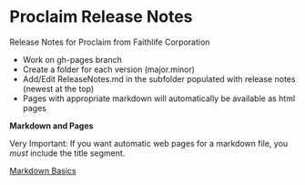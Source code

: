 Proclaim Release Notes
====================

Release Notes for Proclaim from Faithlife Corporation
* Work on gh-pages branch
* Create a folder for each version (major.minor)
* Add/Edit ReleaseNotes.md in the subfolder populated with release notes (newest at the top)
* Pages with appropriate markdown will automatically be available as html pages

**Markdown and Pages**

Very Important: If you want automatic web pages for a markdown file, you *must* include the title segment.

[Markdown Basics](https://help.github.com/articles/markdown-basics)
